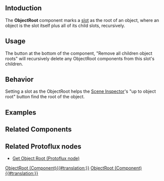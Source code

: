 <languages></languages> <translate>

## Intoduction

The **ObjectRoot** component marks a [slot](Slot "wikilink") as the root
of an object, where an object is the slot itself plus all of its child
slots, recursively.

## Usage

The button at the bottom of the component, "Remove all children object
roots" will recursively delete any ObjectRoot components from this
slot's children.

## Behavior

Setting a slot as the ObjectRoot helps the [Scene
Inspector](Scene_Inspector "wikilink")'s "up to object root" button find
the root of the object.

## Examples

## Related Components

## Related Protoflux nodes

-   [Get Object Root (Protoflux
    node)](Get_Object_Root_(Protoflux_node) "wikilink")

</translate>

[ObjectRoot
(Component){{#translation:}}](Category:Components{{#translation:}} "wikilink")
[ObjectRoot
(Component){{#translation:}}](Category:Components:Transform{{#translation:}} "wikilink")